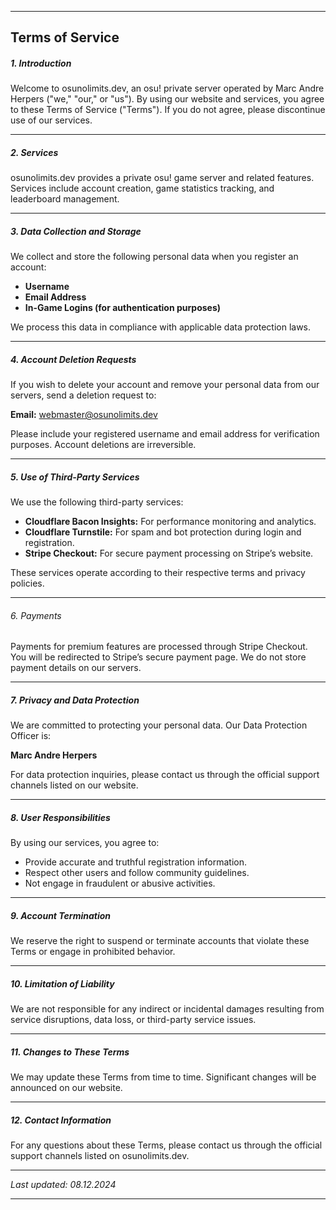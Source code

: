 <!---
ICON=fa-solid fa-gavel
ROUTE=terms-of-service
SHORT=Terms of Service
TITLE=Terms of Service
NAVBAR=false
FOOTER=true
BEHINDLOGIN=false
-->
* * *

## Terms of Service


##### 1. Introduction  
Welcome to osunolimits.dev, an osu! private server operated by Marc Andre Herpers ("we," "our," or "us"). By using our website and services, you agree to these Terms of Service ("Terms"). If you do not agree, please discontinue use of our services.

---

##### 2. Services  
osunolimits.dev provides a private osu! game server and related features. Services include account creation, game statistics tracking, and leaderboard management.

---

##### 3. Data Collection and Storage  
We collect and store the following personal data when you register an account:  

- **Username**  
- **Email Address**  
- **In-Game Logins (for authentication purposes)**  

We process this data in compliance with applicable data protection laws.

---

##### 4. Account Deletion Requests  
If you wish to delete your account and remove your personal data from our servers, send a deletion request to:  

**Email:** webmaster@osunolimits.dev  

Please include your registered username and email address for verification purposes. Account deletions are irreversible.

---

##### 5. Use of Third-Party Services  
We use the following third-party services:  

- **Cloudflare Bacon Insights:** For performance monitoring and analytics.  
- **Cloudflare Turnstile:** For spam and bot protection during login and registration.  
- **Stripe Checkout:** For secure payment processing on Stripe’s website.

These services operate according to their respective terms and privacy policies.

---

###### 6. Payments  
Payments for premium features are processed through Stripe Checkout. You will be redirected to Stripe’s secure payment page. We do not store payment details on our servers.

---

##### 7. Privacy and Data Protection  
We are committed to protecting your personal data. Our Data Protection Officer is:  

**Marc Andre Herpers**  

For data protection inquiries, please contact us through the official support channels listed on our website.

---

##### 8. User Responsibilities  
By using our services, you agree to:  

- Provide accurate and truthful registration information.  
- Respect other users and follow community guidelines.  
- Not engage in fraudulent or abusive activities.

---

##### 9. Account Termination  
We reserve the right to suspend or terminate accounts that violate these Terms or engage in prohibited behavior.

---

##### 10. Limitation of Liability  
We are not responsible for any indirect or incidental damages resulting from service disruptions, data loss, or third-party service issues.

---

##### 11. Changes to These Terms  
We may update these Terms from time to time. Significant changes will be announced on our website.

---

##### 12. Contact Information  
For any questions about these Terms, please contact us through the official support channels listed on osunolimits.dev.

---

_Last updated: 08.12.2024_  


* * *